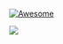 <!--
**KoukiIijima/KoukiIijima** is a ✨ _special_ ✨ repository because its `README.md` (this file) appears on your GitHub profile.

Here are some ideas to get you started:

- 🔭 I’m currently working on ...
- 🌱 I’m currently learning ...
- 👯 I’m looking to collaborate on ...
- 🤔 I’m looking for help with ...
- 💬 Ask me about ...
- 📫 How to reach me: ...
- 😄 Pronouns: ...
- ⚡ Fun fact: ...
-->

[![Awesome](https://awesome.re/badge.svg)](https://awesome.re)

[![](https://raw.githubusercontent.com/KoukiIijima/KoukiIijima/main/profile-summary-card-output/solarized/1-repos-per-language.svg)](https://github.com/vn7n24fzkq/github-profile-summary-cards)
